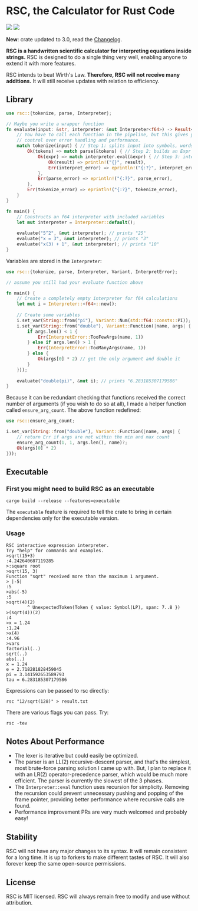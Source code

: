RSC, the Calculator for Rust Code
=================================
![](https://img.shields.io/crates/l/rsc.svg) ![](https://img.shields.io/badge/status-stable-blue.svg)

**New**: crate updated to 3.0, read the [Changelog](CHANGELOG.md).

**RSC is a handwritten scientific calculator for interpreting equations inside strings.** RSC is designed to do a single
thing very well, enabling anyone to extend it with more features.

RSC intends to beat Wirth's Law. **Therefore, RSC will not receive many additions.** It will still receive updates with
relation to efficiency.

## Library
```rust
use rsc::{tokenize, parse, Interpreter};

// Maybe you write a wrapper function
fn evaluate(input: &str, interpreter: &mut Interpreter<f64>) -> Result<f64, ()> {
    // You have to call each function in the pipeline, but this gives you the most
    // control over error handling and performance.
    match tokenize(input) { // Step 1: splits input into symbols, words, and numbers
        Ok(tokens) => match parse(&tokens) { // Step 2: builds an Expr using tokens
            Ok(expr) => match interpreter.eval(&expr) { // Step 3: interprets the Expr
                Ok(result) => println!("{}", result),
                Err(interpret_error) => eprintln!("{:?}", interpret_error),
            },
            Err(parse_error) => eprintln!("{:?}", parse_error),
        },
        Err(tokenize_error) => eprintln!("{:?}", tokenize_error),
    }
}

fn main() {
    // Constructs an f64 interpreter with included variables
    let mut interpreter = Interpreter::default();
    
    evaluate("5^2", &mut interpreter); // prints "25"
    evaluate("x = 3", &mut interpreter); // prints "3"
    evaluate("x(3) + 1", &mut interpreter); // prints "10"
}
```

Variables are stored in the `Interpreter`:
```rust
use rsc::{tokenize, parse, Interpreter, Variant, InterpretError};

// assume you still had your evaluate function above

fn main() {
    // Create a completely empty interpreter for f64 calculations
    let mut i = Interpreter::<f64>::new();
    
    // Create some variables
    i.set_var(String::from("pi"), Variant::Num(std::f64::consts::PI));
    i.set_var(String::from("double"), Variant::Function(|name, args| {
        if args.len() < 1 {
            Err(InterpretError::TooFewArgs(name, 1))
        } else if args.len() > 1 {
            Err(InterpretError::TooManyArgs(name, 1))
        } else {
            Ok(args[0] * 2) // get the only argument and double it
        }
    }));
    
    evaluate("double(pi)", &mut i); // prints "6.283185307179586"
}
```

Because it can be redundant checking that functions received the correct number of arguments (if you wish to do so at all),
I made a helper function called `ensure_arg_count`. The above function redefined:

```rust
use rsc::ensure_arg_count;

i.set_var(String::from("double"), Variant::Function(|name, args| {
    // return Err if args are not within the min and max count
    ensure_arg_count(1, 1, args.len(), name)?;
    Ok(args[0] * 2)
}));
```

## Executable
### First you might need to build RSC as an executable
```shell
cargo build --release --features=executable
```
The `executable` feature is required to tell the crate to bring in certain dependencies only for the executable version.

### Usage
```shell
RSC interactive expression interpreter.
Try "help" for commands and examples.
>sqrt(15+3)
:4.242640687119285
>:square root
>sqrt(15, 3)
Function "sqrt" received more than the maximum 1 argument.
> |-5|
:5
>abs(-5)
:5
>sqrt(4)(2)
        ^ UnexpectedToken(Token { value: Symbol(LP), span: 7..8 })
>(sqrt(4))(2)
:4
>x = 1.24
:1.24
>x(4)
:4.96
>vars
factorial(..)
sqrt(..)
abs(..)
x = 1.24
e = 2.718281828459045
pi = 3.141592653589793
tau = 6.283185307179586
```

Expressions can be passed to rsc directly:
```shell
rsc "12/sqrt(128)" > result.txt
```

There are various flags you can pass. Try:
```shell
rsc -tev
```

## Notes About Performance
 * The lexer is iterative but could easily be optimized.
 * The parser is an LL(2) recursive-descent parser, and that's the simplest, most brute-force parsing solution I came up with. But, I plan to replace it with an LR(2) operator-precedence parser, which would be much more efficient. The parser is currently the slowest of the 3 phases.
 * The `Interpreter::eval` function uses recursion for simplicity. Removing the recursion could prevent unnecessary pushing and popping of the frame pointer, providing better performance where recursive calls are found.
 * Performance improvement PRs are very much welcomed and probably easy!

## Stability
RSC will not have any major changes to its syntax. It will remain consistent for a long time. It is up to forkers to make different tastes of RSC. It will also forever keep the same open-source permissions.

## License
RSC is MIT licensed. RSC will always remain free to modify and use without attribution.
